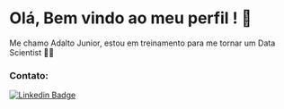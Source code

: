# Olá, Bem vindo ao meu perfil ! 👋

Me chamo Adalto Junior, estou em treinamento para me tornar um Data Scientist :man_technologist: 

### Contato:


[![Linkedin Badge](https://img.shields.io/badge/-LinkedIn-blue?style=flat-square&logo=Linkedin&logoColor=white&link=https://www.linkedin.com/in/adaltojsjunior/)](https://www.linkedin.com/in/adaltojsjunior/)

<!--
**adaltojsj/adaltojsj** is a ✨ _special_ ✨ repository because its `README.md` (this file) appears on your GitHub profile.

Here are some ideas to get you started:

- 🔭 I’m currently working on ...
- 🌱 I’m currently learning ...
- 👯 I’m looking to collaborate on ...
- 🤔 I’m looking for help with ...
- 💬 Ask me about ...
- 📫 How to reach me: ...
- 😄 Pronouns: ...
- ⚡ Fun fact: ...
-->

